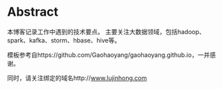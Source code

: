 # Abstract
本博客记录工作中遇到的技术要点。
主要关注大数据领域，包括hadoop、spark、kafka、storm、hbase、hive等。

模板参考自https://github.com/Gaohaoyang/gaohaoyang.github.io，一并感谢。

同时，请关注绑定的域名http://www.lujinhong.com

